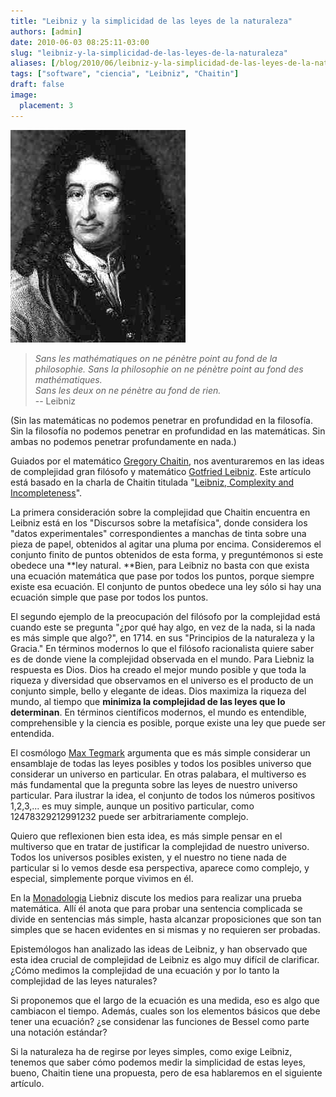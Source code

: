 ```yaml
---
title: "Leibniz y la simplicidad de las leyes de la naturaleza"
authors: [admin]
date: 2010-06-03 08:25:11-03:00
slug: "leibniz-y-la-simplicidad-de-las-leyes-de-la-naturaleza"
aliases: [/blog/2010/06/leibniz-y-la-simplicidad-de-las-leyes-de-la-naturaleza.html]
tags: ["software", "ciencia", "Leibniz", "Chaitin"]
draft: false
image:
  placement: 3
---
```

![Leibniz.jpg](Leibniz.jpg)

> *Sans les mathématiques on ne pénètre point au fond de la philosophie.
Sans la philosophie on ne pénètre point au fond des mathématiques.\
Sans les deux on ne pénètre au fond de rien.*\
> -- Leibniz

(Sin las matemáticas no podemos penetrar en profundidad en la filosofía.
Sin la filosofía no podemos penetrar en profundidad en las matemáticas.
Sin ambas no podemos penetrar profundamente en nada.)

Guiados por el matemático [Gregory Chaitin](http://es.wikipedia.org/wiki/Gregory_Chaitin), nos
aventuraremos en las ideas de complejidad gran filósofo y matemático
[Gotfried Leibniz](https://es.wikipedia.org/wiki/Gottfried_Leibniz). Este
artículo está basado en la charla de Chaitin titulada "[Leibniz, Complexity and Incompleteness](http://www.cs.auckland.ac.nz/~chaitin/apa.html)".

La primera consideración sobre la complejidad que Chaitin encuentra en
Leibniz está en los "Discursos sobre la metafísica", donde considera
los "datos experimentales" correspondientes a manchas de tinta sobre
una pieza de papel, obtenidos al agitar una pluma por encima.
Consideremos el conjunto finito de puntos obtenidos de esta forma, y
preguntémonos si este obedece una *\*ley natural. \**Bien, para Leibniz
no basta con que exista una ecuación matemática que pase por todos los
puntos, porque siempre existe esa ecuación. El conjunto de puntos
obedece una ley sólo si hay una ecuación simple que pase por todos los
puntos.

El segundo ejemplo de la preocupación del filósofo por la complejidad
está cuando este se pregunta "¿por qué hay algo, en vez de la nada, si
la nada es más simple que algo?", en 1714. en sus "Principios de la
naturaleza y la Gracia." En términos modernos lo que el filósofo
racionalista quiere saber es de donde viene la complejidad observada en
el mundo. Para Liebniz la respuesta es Dios. Dios ha creado el mejor
mundo posible y que toda la riqueza y diversidad que observamos en el
universo es el producto de un conjunto simple, bello y elegante de
ideas. Dios maximiza la riqueza del mundo, al tiempo que **minimiza la
complejidad de las leyes que lo determinan**. En términos científicos
modernos, el mundo es entendible, comprehensible y la ciencia es
posible, porque existe una ley que puede ser entendida.

El cosmólogo [Max Tegmark](https://en.wikipedia.org/wiki/Max_Tegmark)
argumenta que es más simple considerar un ensamblaje de todas las leyes
posibles y todos los posibles universo que considerar un universo en
particular. En otras palabara, el multiverso es más fundamental que la
pregunta sobre las leyes de nuestro universo particular. Para ilustrar
la idea, el conjunto de todos los números positivos 1,2,3,\... es muy
simple, aunque un positivo particular, como 12478329212991232 puede ser
arbitrariamente complejo.

Quiero que reflexionen bien esta idea, es más simple pensar en el
multiverso que en tratar de justificar la complejidad de nuestro
universo. Todos los universos posibles existen, y el nuestro no tiene
nada de particular si lo vemos desde esa perspectiva, aparece como
complejo, y especial, simplemente porque vivimos en él.

En la [Monadologia](https://www.helicon.es/dig/8542205.pdf) Liebniz
discute los medios para realizar una prueba matemática. Allí él anota
que para probar una sentencia complicada se divide en sentencias más
simple, hasta alcanzar proposiciones que son tan simples que se hacen
evidentes en si mismas y no requieren ser probadas.

Epistemólogos han analizado las ideas de Leibniz, y han observado que
esta idea crucial de complejidad de Leibniz es algo muy difícil de
clarificar.¿Cómo medimos la complejidad de una ecuación y por lo tanto
la complejidad de las leyes naturales?

Si proponemos que el largo de la ecuación es una medida, eso es algo que
cambiacon el tiempo. Además, cuales son los elementos básicos que debe
tener una ecuación? ¿se considenar las funciones de Bessel como parte
una notación estándar?

Si la naturaleza ha de regirse por leyes simples, como exige Leibniz,
tenemos que saber cómo podemos medir la simplicidad de estas leyes,
bueno, Chaitin tiene una propuesta, pero de esa hablaremos en el
siguiente artículo.

